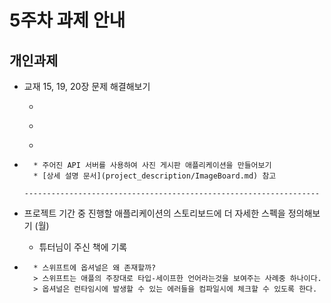 # 5주차 과제 안내

## 개인과제

* 교재 15, 19, 20장 문제 해결해보기 
	* ~~~15장 : 저장하기, 불러오기, 앱 상태 (금)~~~ [바로가기](https://github.com/iluvdadong/boostcamp_iOS_dadong/tree/master/week3/Homepwner)
	* ~~~~19장 : Web Services (월)~~~ [바로가기](https://github.com/iluvdadong/boostcamp_iOS_dadong/tree/master/week5/Phtorama)
	* ~~~20장 : 컬렉션 뷰 (월)~~~ [바로가기](https://github.com/iluvdadong/boostcamp_iOS_dadong/tree/master/week5/Phtorama)

* ~~~프로젝트 과제 (화)~~~ (진행중)
	* 주어진 API 서버를 사용하여 사진 게시판 애플리케이션을 만들어보기 
	* [상세 설명 문서](project_description/ImageBoard.md) 참고
  
  ------------------------------------------------------------------
  
* 프로젝트 기간 중 진행할 애플리케이션의 스토리보드에 더 자세한 스펙을 정의해보기 (월)
	* 튜터님이 주신 책에 기록

* ~~~생각과제~~~
	* 스위프트에 옵셔널은 왜 존재할까?
	> 스위프트는 애플의 주장대로 타입-세이프한 언어라는것을 보여주는 사례중 하나이다. 
	> 옵셔널은 런타임시에 발생할 수 있는 에러들을 컴파일시에 체크할 수 있도록 한다.
	
